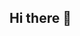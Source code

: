 ## Hi there 👋

<!--
**davidrmoff/davidrmoff** is a ✨ _special_ ✨ repository because its `README.md` (this file) appears on your GitHub profile.

Yoo, you guys might have came to my profile by accident. 
Currently learning on Tactical Code Strategist and soon gonna make a project here, more and more project i guess 🚀
